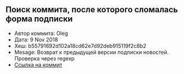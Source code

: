 ## Поиск коммита, после которого сломалась форма подписки

* Автор коммита: Oleg
* Дата: 9 Nov 2018
* Хеш: b55791692d102a18cd62e7d92deb915119f2c8b2
* Mesage: Возврат к предыдущей версии подписки новостей. Проверка через regexp
* [Ссылка на коммит](https://github.com/netology-code/git-homeworks-neuro-broken/commit/b55791692d102a18cd62e7d92deb915119f2c8b2)

